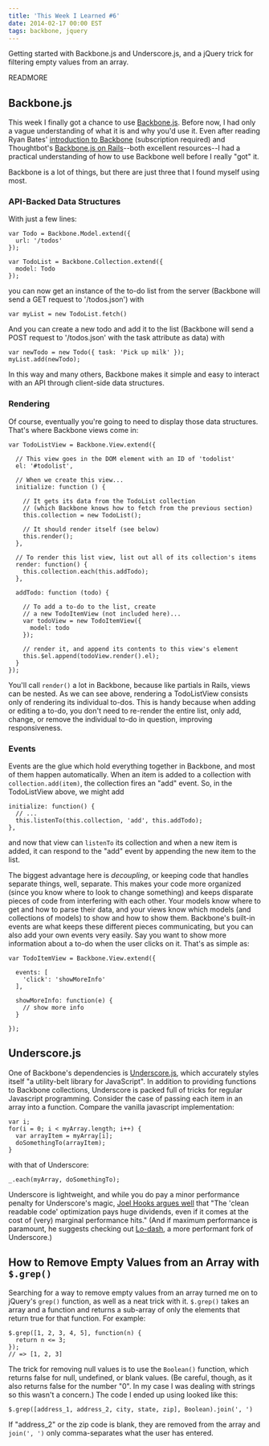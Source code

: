 ```yaml
---
title: 'This Week I Learned #6'
date: 2014-02-17 00:00 EST
tags: backbone, jquery
---
```


Getting started with Backbone.js and Underscore.js, and a jQuery trick for filtering empty values from an array.

READMORE

## Backbone.js

This week I finally got a chance to use [Backbone.js][1]. Before now, I had only a vague understanding of what it is and why you'd use it. Even after reading Ryan Bates' [introduction to Backbone][2] (subscription required) and Thoughtbot's [Backbone.js on Rails][3]--both excellent resources--I had a practical understanding of how to use Backbone well before I really "got" it.

Backbone is a lot of things, but there are just three that I found myself using most.

### API-Backed Data Structures

With just a few lines:

    var Todo = Backbone.Model.extend({
      url: '/todos'
    });

    var TodoList = Backbone.Collection.extend({
      model: Todo
    });

you can now get an instance of the to-do list from the server (Backbone will send a GET request to '/todos.json') with

    var myList = new TodoList.fetch()

And you can create a new todo and add it to the list (Backbone will send a POST request to '/todos.json' with the task attribute as data) with

    var newTodo = new Todo({ task: 'Pick up milk' });
    myList.add(newTodo);

In this way and many others, Backbone makes it simple and easy to interact with an API through client-side data structures.

### Rendering

Of course, eventually you're going to need to display those data structures. That's where Backbone views come in:

    var TodoListView = Backbone.View.extend({

      // This view goes in the DOM element with an ID of 'todolist'
      el: '#todolist',

      // When we create this view...
      initialize: function () {

        // It gets its data from the TodoList collection
        // (which Backbone knows how to fetch from the previous section)
        this.collection = new TodoList();

        // It should render itself (see below)
        this.render();
      },

      // To render this list view, list out all of its collection's items
      render: function() {
        this.collection.each(this.addTodo);
      },

      addTodo: function (todo) {

        // To add a to-do to the list, create
        // a new TodoItemView (not included here)...
        var todoView = new TodoItemView({
          model: todo
        });

        // render it, and append its contents to this view's element
        this.$el.append(todoView.render().el);
      }
    });

You'll call `render()` a lot in Backbone, because like partials in Rails, views can be nested. As we can see above, rendering a TodoListView consists only of rendering its individual to-dos. This is handy because when adding or editing a to-do, you don't need to re-render the entire list, only add, change, or remove the individual to-do in question, improving responsiveness.

### Events

Events are the glue which hold everything together in Backbone, and most of them happen automatically. When an item is added to a collection with `collection.add(item)`, the collection fires an "add" event. So, in the TodoListView above, we might add

    initialize: function() {
      // ...
      this.listenTo(this.collection, 'add', this.addTodo);
    },

and now that view can `listenTo` its collection and when a new item is added, it can respond to the "add" event by appending the new item to the list.

The biggest advantage here is *decoupling*, or keeping code that handles separate things, well, separate. This makes your code more organized (since you know where to look to change something) and keeps disparate pieces of code from interfering with each other. Your models know where to get and how to parse their data, and your views know which models (and collections of models) to show and how to show them. Backbone's built-in events are what keeps these different pieces communicating, but you can also add your own events very easily. Say you want to show more information about a to-do when the user clicks on it. That's as simple as:

    var TodoItemView = Backbone.View.extend({

      events: [
        'click': 'showMoreInfo'
      ],

      showMoreInfo: function(e) {
        // show more info
      }

    });

## Underscore.js

One of Backbone's dependencies is [Underscore.js][4], which accurately styles itself "a utility-belt library for JavaScript". In addition to providing functions to Backbone collections, Underscore is packed full of tricks for regular Javascript programming. Consider the case of passing each item in an array into a function. Compare the vanilla javascript implementation:

    var i;
    for(i = 0; i < myArray.length; i++) {
      var arrayItem = myArray[i];
      doSomethingTo(arrayItem);
    }

with that of Underscore:

    _.each(myArray, doSomethingTo);

Underscore is lightweight, and while you do pay a minor performance penalty for Underscore's magic, [Joel Hooks argues well][5] that "The 'clean readable code' optimization pays huge dividends, even if it comes at the cost of (very) marginal performance hits." (And if maximum performance is paramount, he suggests checking out [Lo-dash][6], a more performant fork of Underscore.)

## How to Remove Empty Values from an Array with `$.grep()`

Searching for a way to remove empty values from an array turned me on to jQuery's `grep()` function, as well as a neat trick with it. `$.grep()` takes an array and a function and returns a sub-array of only the elements that return true for that function. For example:

    $.grep([1, 2, 3, 4, 5], function(n) {
      return n <= 3;
    });
    // => [1, 2, 3]

The trick for removing null values is to use the `Boolean()` function, which returns false for null, undefined, or blank values. (Be careful, though, as it also returns false for the number "0". In my case I was dealing with strings so this wasn't a concern.) The code I ended up using looked like this:

    $.grep([address_1, address_2, city, state, zip], Boolean).join(', ')


If "address_2" or the zip code is blank, they are removed from the array and `join(', ')` only comma-separates what the user has entered.

 [1]: http://backbonejs.org/
 [2]: http://railscasts.com/episodes/323-backbone-on-rails-part-1?view=asciicast
 [3]: https://learn.thoughtbot.com/products/1-backbone-js-on-rails
 [4]: http://underscorejs.org/
 [5]: http://joelhooks.com/blog/2014/02/06/stop-writing-for-loops-start-using-underscorejs/
 [6]: http://lodash.com/
